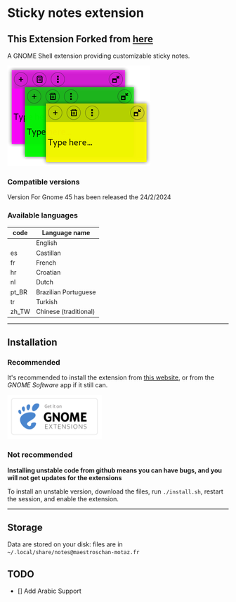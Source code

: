 # Sticky notes extension

## This Extension Forked from  [here](https://github.com/maoschanz/notes-extension-gnome)

A GNOME Shell extension providing customizable sticky notes.

![](./notes@maestroschan-motaz.fr/screenshots/about_picture.png)

### Compatible versions

Version For Gnome 45 has been released the 24/2/2024

### Available languages


| code  | Language name |
|-------|---------------|
|       | English       |
| es    | Castillan     |
| fr    | French        |
| hr    | Croatian      |
| nl    | Dutch         |
| pt_BR | Brazilian Portuguese |
| tr    | Turkish       |
| zh_TW | Chinese (traditional)

----

## Installation

### Recommended

It's recommended to install the extension from
[this website](https://extensions.gnome.org/extension/1357/notes/), or from
the _GNOME Software_ app if it still can.

[<img alt="" height="100" src="https://raw.githubusercontent.com/andyholmes/gnome-shell-extensions-badge/master/get-it-on-ego.svg?sanitize=true">](https://extensions.gnome.org/extension/1357/notes/)

### Not recommended

**Installing unstable code from github means you can have bugs, and you will not
get updates for the extensions**

To install an unstable version, download the files, run `./install.sh`, restart
the session, and enable the extension.

----

## Storage

Data are stored on your disk: files are in `~/.local/share/notes@maestroschan-motaz.fr`

## TODO
- [] Add Arabic Support


